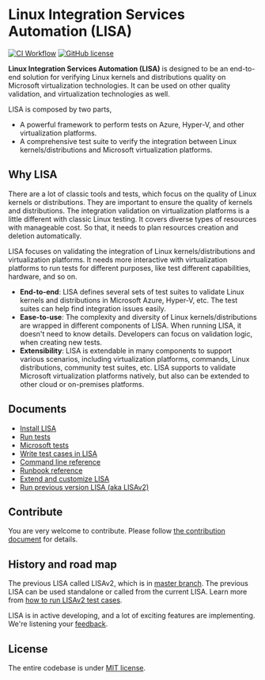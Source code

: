 # Linux Integration Services Automation (LISA)

[![CI Workflow](https://github.com/microsoft/lisa/workflows/CI%20Workflow/badge.svg?branch=main)](https://github.com/microsoft/lisa/actions?query=workflow%3A%22CI+Workflow+for+LISAv3%22+event%3Apush+branch%3Amain)
[![GitHub license](https://img.shields.io/github/license/microsoft/lisa)](https://github.com/microsoft/lisa/blob/main/LICENSE)

**Linux Integration Services Automation (LISA)** is designed to be an end-to-end solution for verifying Linux kernels and distributions quality on Microsoft virtualization technologies. It can be used on other quality validation, and virtualization technologies as well.

LISA is composed by two parts,

* A powerful framework to perform tests on Azure, Hyper-V, and other virtualization platforms.
* A comprehensive test suite to verify the integration between Linux kernels/distributions and Microsoft virtualization platforms.

## Why LISA

There are a lot of classic tools and tests, which focus on the quality of Linux kernels or distributions. They are important to ensure the quality of kernels and distributions. The integration validation on virtualization platforms is a little different with classic Linux testing. It covers diverse types of resources with manageable cost. So that, it needs to plan resources creation and deletion automatically.

LISA focuses on validating the integration of Linux kernels/distributions and virtualization platforms. It needs more interactive with virtualization platforms to run tests for different purposes, like test different capabilities, hardware, and so on.

* **End-to-end**: LISA defines several sets of test suites to validate Linux kernels and distributions in Microsoft Azure, Hyper-V, etc. The test suites can help find integration issues easily.
* **Ease-to-use**: The complexity and diversity of Linux kernels/distributions are wrapped in different components of LISA. When running LISA, it doesn't need to know details. Developers can focus on validation logic, when creating new tests.
* **Extensibility**: LISA is extendable in many components to support various scenarios, including virtualization platforms, commands, Linux distributions, community test suites, etc. LISA supports to validate Microsoft virtualization platforms natively, but also can be extended to other cloud or on-premises platforms.

## Documents

* [Install LISA](docs/install.md)
* [Run tests](docs/run.md)
* [Microsoft tests](docs/microsoft_tests.md)
* [Write test cases in LISA](docs/write_case.md)
* [Command line reference](docs/command_line.md)
* [Runbook reference](docs/runbook.md)
* [Extend and customize LISA](docs/extension.md)
* [Run previous version LISA (aka LISAv2)](docs/run_legacy.md)

## Contribute

You are very welcome to contribute. Please follow [the contribution document](docs/contributing.md) for details.

## History and road map

The previous LISA called LISAv2, which is in [master branch](https://github.com/microsoft/lisa/tree/master). The previous LISA can be used standalone or called from the current LISA. Learn more from [how to run LISAv2 test cases](docs/run_legacy.md).

LISA is in active developing, and a lot of exciting features are implementing. We're listening your [feedback](https://github.com/microsoft/lisa/issues/new).

## License

The entire codebase is under [MIT license](LICENSE).
